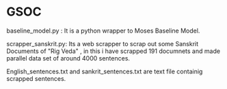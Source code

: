 # GSOC

baseline_model.py : It is a  python wrapper to Moses Baseline Model.

scrapper_sanskrit.py: Its a web scrapper to scrap out some Sanskrit Documents of "Rig Veda" ,
in this i have scrapped 191  documnets and made parallel data set of around 4000 sentences.

English_sentences.txt and sankrit_sentences.txt are text file containig scrapped sentences.
